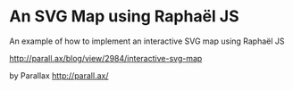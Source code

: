 # An SVG Map using Raphaël JS #

An example of how to implement an interactive SVG map using Raphaël JS

http://parall.ax/blog/view/2984/interactive-svg-map

by Parallax
http://parall.ax/
